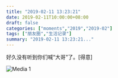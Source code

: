 ```yaml
---
title: "2019-02-11 13:23:21"
date: 2019-02-11T10:00:00+08:00
draft: false
categories: ["moments","2019","2019-02"]
tags: ["朋友圈","生活记录"]
summary: "2019-02-11 13:23:21..."
---
```


好久没有听到你们喊“大哥”了。[得意]

![Media 1](/Moments/photos/2019-02-11/201902111323210.jpg)

